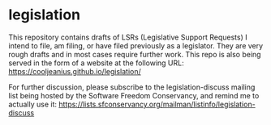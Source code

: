 # legislation
This repository contains drafts of LSRs (Legislative Support Requests) I
intend to file, am filing, or have filed previously as a legislator. They
are very rough drafts and in most cases require further work. This repo
is also being served in the form of a website at the following URL: 
https://cooljeanius.github.io/legislation/

For further discussion, please subscribe to the legislation-discuss mailing
list being hosted by the Software Freedom Conservancy, and remind me to
actually use it:
https://lists.sfconservancy.org/mailman/listinfo/legislation-discuss
